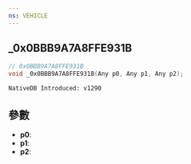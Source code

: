 ```yaml
---
ns: VEHICLE
---
```

## _0x0BBB9A7A8FFE931B

```c
// 0x0BBB9A7A8FFE931B
void _0x0BBB9A7A8FFE931B(Any p0, Any p1, Any p2);
```

```
NativeDB Introduced: v1290
```

## 參數
* **p0**:
* **p1**:
* **p2**:
